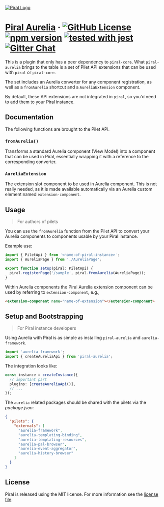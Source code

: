 [![Piral Logo](https://github.com/smapiot/piral/raw/master/docs/assets/logo.png)](https://piral.io)

# [Piral Aurelia](https://piral.io) &middot; [![GitHub License](https://img.shields.io/badge/license-MIT-blue.svg)](https://github.com/smapiot/piral/blob/master/LICENSE) [![npm version](https://img.shields.io/npm/v/piral-aurelia.svg?style=flat)](https://www.npmjs.com/package/piral-aurelia) [![tested with jest](https://img.shields.io/badge/tested_with-jest-99424f.svg)](https://jestjs.io) [![Gitter Chat](https://badges.gitter.im/gitterHQ/gitter.png)](https://gitter.im/piral-io/community)

This is a plugin that only has a peer dependency to `piral-core`. What `piral-aurelia` brings to the table is a set of Pilet API extensions that can be used with `piral` or `piral-core`.

The set includes an Aurelia converter for any component registration, as well as a `fromAurelia` shortcut and a `AureliaExtension` component.

By default, these API extensions are not integrated in `piral`, so you'd need to add them to your Piral instance.

## Documentation

The following functions are brought to the Pilet API.

### `fromAurelia()`

Transforms a standard Aurelia component (View Model) into a component that can be used in Piral, essentially wrapping it with a reference to the corresponding converter.

### `AureliaExtension`

The extension slot component to be used in Aurelia component. This is not really needed, as it is made available automatically via an Aurelia custom element named `extension-component`.

## Usage

> For authors of pilets

You can use the `fromAurelia` function from the Pilet API to convert your Aurelia components to components usable by your Piral instance.

Example use:

```ts
import { PiletApi } from '<name-of-piral-instance>';
import { AureliaPage } from './AureliaPage';

export function setup(piral: PiletApi) {
  piral.registerPage('/sample', piral.fromAurelia(AureliaPage));
}
```

Within Aurelia components the Piral Aurelia extension component can be used by referring to `extension-component`, e.g.,

```html
<extension-component name="name-of-extension"></extension-component>
```

## Setup and Bootstrapping

> For Piral instance developers

Using Aurelia with Piral is as simple as installing `piral-aurelia` and `aurelia-framework`.

```ts
import 'aurelia-framework';
import { createAureliaApi } from 'piral-aurelia';
```

The integration looks like:

```ts
const instance = createInstance({
  // important part
  plugins: [createAureliaApi()],
  // ...
});
```

The `aurelia` related packages should be shared with the pilets via the *package.json*:

```json
{
  "pilets": {
    "externals": [
      "aurelia-framework",
      "aurelia-templating-binding",
      "aurelia-templating-resources",
      "aurelia-pal-browser",
      "aurelia-event-aggregator",
      "aurelia-history-browser"
    ]
  }
}
```

## License

Piral is released using the MIT license. For more information see the [license file](./LICENSE).
